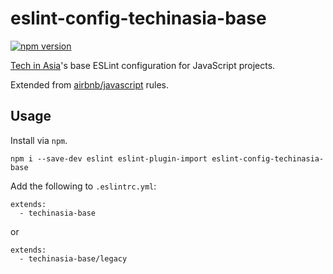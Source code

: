 # eslint-config-techinasia-base

[![npm version](https://badge.fury.io/js/eslint-config-techinasia-base.svg)](https://badge.fury.io/js/eslint-config-techinasia-base)

[Tech in Asia](https://www.techinasia.com)'s base ESLint configuration for JavaScript projects.

Extended from [airbnb/javascript](https://github.com/airbnb/javascript) rules.

## Usage

Install via `npm`.
```
npm i --save-dev eslint eslint-plugin-import eslint-config-techinasia-base
```


Add the following to `.eslintrc.yml`:

```
extends:
  - techinasia-base
```

or

```
extends:
  - techinasia-base/legacy
```
